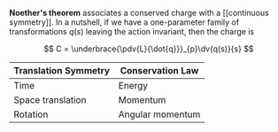 **Noether's theorem** associates a conserved charge with a [[continuous symmetry]]. In a nutshell, if we have a one-parameter family of transformations $q(s)$ leaving the action invariant, then the charge is

$$
C = \underbrace{\pdv{L}{\dot{q}}}_{p}\dv{q(s)}{s}
$$





|Translation Symmetry|Conservation Law|
|--------------------|----------------|
|Time|Energy|
|Space translation|Momentum|
|Rotation|Angular momentum|